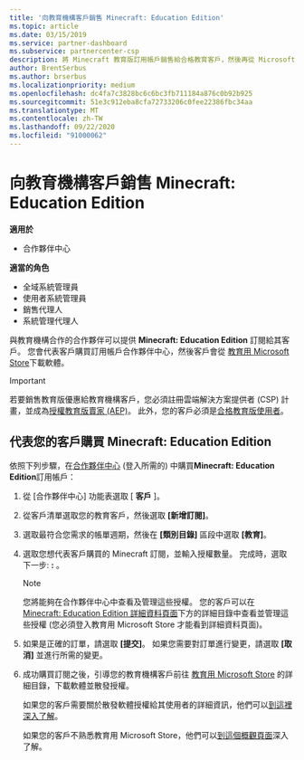 ```yaml
---
title: '向教育機構客戶銷售 Minecraft: Education Edition'
ms.topic: article
ms.date: 03/15/2019
ms.service: partner-dashboard
ms.subservice: partnercenter-csp
description: 將 Minecraft 教育版訂用帳戶銷售給合格教育客戶，然後再從 Microsoft 教育商店下載這些訂閱。
author: BrentSerbus
ms.author: brserbus
ms.localizationpriority: medium
ms.openlocfilehash: dc4fa7c3828bc6c6bc3fb711184a876c0b92b925
ms.sourcegitcommit: 51e3c912eba8cfa72733206c0fee22386fbc34aa
ms.translationtype: MT
ms.contentlocale: zh-TW
ms.lasthandoff: 09/22/2020
ms.locfileid: "91000062"
---
```

# <a name="sell-minecraft-education-edition-subscriptions-to-education-customers"></a>向教育機構客戶銷售 Minecraft: Education Edition

**適用於**

-  合作夥伴中心

**適當的角色**
-   全域系統管理員
-   使用者系統管理員
-   銷售代理人
-   系統管理代理人

與教育機構合作的合作夥伴可以提供 **Minecraft: Education Edition** 訂閱給其客戶。 您會代表客戶購買訂用帳戶合作夥伴中心，然後客戶會從 [教育用 Microsoft Store](https://educationstore.microsoft.com)下載軟體。 

>[!IMPORTANT]
>若要銷售教育版優惠給教育機構客戶，您必須註冊雲端解決方案提供者 (CSP) 計畫，並成為[授權教育版賣家 (AEP)](https://www.mepn.com)。 此外，您的客戶必須是[合格教育版使用者](https://www.microsoftvolumelicensing.com/DocumentSearch.aspx?Mode=3&DocumentTypeId=7)。  

 
## <a name="buy-minecraft-education-edition-on-behalf-of-your-customer"></a>代表您的客戶購買 **Minecraft: Education Edition**

依照下列步驟，在[合作夥伴中心](https://partnercenter.microsoft.com/pcv/dashboard/overview
) (登入所需的) 中購買**Minecraft: Education Edition**訂用帳戶：

  1.  從 [合作夥伴中心] 功能表選取 [ **客戶** ]。
  
  2.  從客戶清單選取您的教育客戶，然後選取 **\[新增訂閱\]**。
  
  3.  選取最符合您需求的帳單週期，然後在 **\[類別目錄\]** 區段中選取 **\[教育\]**。

  4.  選取您想代表客戶購買的 Minecraft 訂閱，並輸入授權數量。 完成時，選取 下一步: **:** 。

      >[!NOTE]
      >您將能夠在合作夥伴中心中查看及管理這些授權。 您的客戶可以在 [Minecraft: Education Edition 詳細資料頁面](https://educationstore.microsoft.com/store/details/minecraft-education-edition/9nblggh4r2r6)下方的詳細目錄中查看並管理這些授權 (您必須登入教育用 Microsoft Store 才能看到詳細資料頁面)。 

  5.  如果是正確的訂單，請選取 **\[提交\]**。 如果您需要對訂單進行變更，請選取 **\[取消\]** 並進行所需的變更。   

  6.  成功購買訂閱之後，引導您的教育機構客戶前往 [教育用 Microsoft Store](https://educationstore.microsoft.com) 的詳細目錄，下載軟體並散發授權。

      如果您的客戶需要關於散發軟體授權給其使用者的詳細資訊，他們可以[到這裡深入了解](/education/windows/school-get-minecraft#distribute-minecraft)。  
  
      如果您的客戶不熟悉教育用 Microsoft Store，他們可以[到這個概觀頁面](/microsoft-store/windows-store-for-business-overview)深入了解。  

